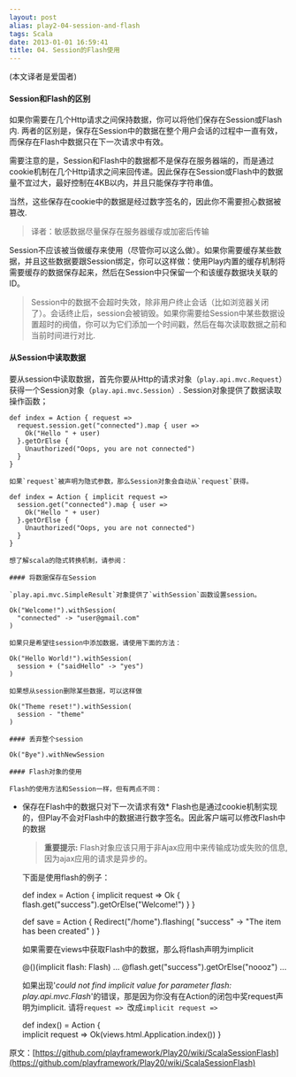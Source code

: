 ```yaml
---
layout: post
alias: play2-04-session-and-flash
tags: Scala
date: 2013-01-01 16:59:41
title: 04. Session的Flash使用
---
```


(本文译者是爱国者)

#### Session和Flash的区别

如果你需要在几个Http请求之间保持数据，你可以将他们保存在Session或Flash内. 两者的区别是，保存在Session中的数据在整个用户会话的过程中一直有效，而保存在Flash中数据只在下一次请求中有效。

需要注意的是，Session和Flash中的数据都不是保存在服务器端的，而是通过cookie机制在几个Http请求之间来回传递。因此保存在Session或Flash中的数据量不宜过大，最好控制在4KB以内，并且只能保存字符串值。

当然，这些保存在cookie中的数据是经过数字签名的，因此你不需要担心数据被篡改.

> 译者：敏感数据尽量保存在服务器缓存或加密后传输

Session不应该被当做缓存来使用（尽管你可以这么做）。如果你需要缓存某些数据，并且这些数据要跟Session绑定，你可以这样做：使用Play内置的缓存机制将需要缓存的数据保存起来，然后在Session中只保留一个和该缓存数据块关联的ID。

> Session中的数据不会超时失效，除非用户终止会话（比如浏览器关闭了）。会话终止后，session会被销毁。如果你需要给Session中某些数据设置超时的阀值，你可以为它们添加一个时间戳，然后在每次读取数据之前和当前时间进行对比.

#### 从Session中读取数据

要从session中读取数据，首先你要从Http的请求对象（`play.api.mvc.Request`）获得一个Session对象（`play.api.mvc.Session`）. Session对象提供了数据读取操作函数；

    def index = Action { request =>
      request.session.get("connected").map { user =>
        Ok("Hello " + user)
      }.getOrElse {
        Unauthorized("Oops, you are not connected")
      }
    }

    如果`request`被声明为隐式参数，那么Session对象会自动从`request`获得。

    def index = Action { implicit request =>
      session.get("connected").map { user =>
        Ok("Hello " + user)
      }.getOrElse {
        Unauthorized("Oops, you are not connected")
      }
    }

    想了解scala的隐式转换机制，请参阅：

    #### 将数据保存在Session

    `play.api.mvc.SimpleResult`对象提供了`withSession`函数设置session。

    Ok("Welcome!").withSession(
      "connected" -> "user@gmail.com"
    )

    如果只是希望往session中添加数据，请使用下面的方法：

    Ok("Hello World!").withSession(
      session + ("saidHello" -> "yes")
    )

    如果想从session删除某些数据，可以这样做

    Ok("Theme reset!").withSession(
      session - "theme"
    )

    #### 丢弃整个session

    Ok("Bye").withNewSession

    #### Flash对象的使用

    Flash的使用方法和Session一样，但有两点不同：

*   保存在Flash中的数据只对下一次请求有效*   Flash也是通过cookie机制实现的，但Play不会对Flash中的数据进行数字签名。因此客户端可以修改Flash中的数据
    > **重要提示:** Flash对象应该只用于非Ajax应用中来传输成功或失败的信息, 因为ajax应用的请求是异步的。

    下面是使用flash的例子：

    def index = Action { implicit request =>
      Ok {
        flash.get("success").getOrElse("Welcome!")
      }
    }

    def save = Action {
      Redirect("/home").flashing(
        "success" -> "The item has been created"
      )
    }

    如果需要在views中获取Flash中的数据，那么将flash声明为implicit

    @()(implicit flash: Flash)
    ...
    @flash.get("success").getOrElse("noooz")
    ...

    如果出现'_could not find implicit value for parameter flash: play.api.mvc.Flash_'的错误，那是因为你没有在Action的闭包中奖request声明为implicit. 请将`request => `改成`implicit request =>`

    def index() = Action {   
      implicit request =>
        Ok(views.html.Application.index())
    }

原文：[https://github.com/playframework/Play20/wiki/ScalaSessionFlash](https://github.com/playframework/Play20/wiki/ScalaSessionFlash)
